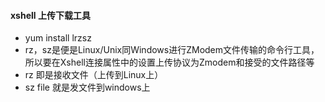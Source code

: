 ####    xshell 上传下载工具
-   yum install lrzsz          
-   rz，sz是便是Linux/Unix同Windows进行ZModem文件传输的命令行工具，所以要在Xshell连接属性中的设置上传协议为Zmodem和接受的文件路径等
-   rz  即是接收文件（上传到Linux上）
-   sz file 就是发文件到windows上

####   



####    
~~~text

~~~ 